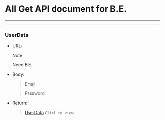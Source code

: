 ﻿# All Get API document for B.E.

---

---
### UserData 
  - URL:
    > [!NOTE]
    > 
    > Need B.E. 
    
  - Body:
    >Email

    >Password
  - Return: 
    >[UserData](JsonFormat/UserData.json) `Click to view`
    